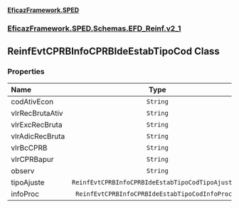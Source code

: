 #### [EficazFramework.SPED](EficazFrameworkSPED.md 'EficazFramework SPED')
### [EficazFramework.SPED.Schemas.EFD_Reinf.v2_1](EficazFramework.SPED.Schemas.EFD_Reinf.v2_1.md 'EficazFramework.SPED.Schemas.EFD_Reinf.v2_1')

## ReinfEvtCPRBInfoCPRBIdeEstabTipoCod Class
### Properties

| Name | Type | |
| :--- | :---: | :--- |
| codAtivEcon | `String` |  |
| vlrRecBrutaAtiv | `String` |  |
| vlrExcRecBruta | `String` |  |
| vlrAdicRecBruta | `String` |  |
| vlrBcCPRB | `String` |  |
| vlrCPRBapur | `String` |  |
| observ | `String` |  |
| tipoAjuste | `ReinfEvtCPRBInfoCPRBIdeEstabTipoCodTipoAjuste[]` |  |
| infoProc | `ReinfEvtCPRBInfoCPRBIdeEstabTipoCodInfoProc[]` |  |
